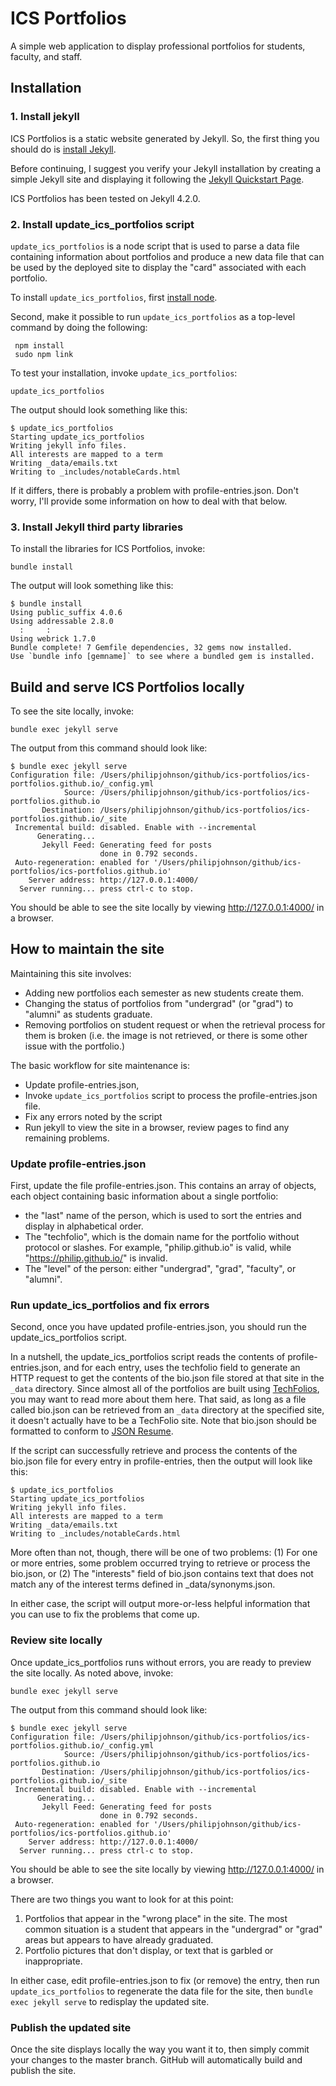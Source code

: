 # ICS Portfolios

A simple web application to display professional portfolios for students, faculty, and staff.

## Installation

### 1. Install jekyll

ICS Portfolios is a static website generated by Jekyll.  So, the first thing you should do is [install Jekyll](https://jekyllrb.com/docs/installation/).

Before continuing, I suggest you verify your Jekyll installation by creating a simple Jekyll site and displaying it following the [Jekyll Quickstart Page](https://jekyllrb.com/docs/).

ICS Portfolios has been tested on Jekyll 4.2.0.

### 2. Install update_ics_portfolios script

`update_ics_portfolios` is a node script that is used to parse a data file containing information about portfolios and produce a new data file that can be used by the deployed site to display the "card" associated with each portfolio.

To install `update_ics_portfolios`, first [install node](https://nodejs.org/en/).

Second, make it possible to run `update_ics_portfolios` as a top-level command by doing the following:

```
 npm install
 sudo npm link
 ```

To test your installation, invoke `update_ics_portfolios`:

```
update_ics_portfolios
```

The output should look something like this:

```
$ update_ics_portfolios
Starting update_ics_portfolios
Writing jekyll info files.
All interests are mapped to a term
Writing _data/emails.txt
Writing to _includes/notableCards.html
```

If it differs, there is probably a problem with profile-entries.json. Don't worry, I'll provide some information on how to deal with that below.

### 3. Install Jekyll third party libraries

To install the libraries for ICS Portfolios, invoke:

```
bundle install
```

The output will look something like this:

```
$ bundle install
Using public_suffix 4.0.6
Using addressable 2.8.0
  :     :
Using webrick 1.7.0
Bundle complete! 7 Gemfile dependencies, 32 gems now installed.
Use `bundle info [gemname]` to see where a bundled gem is installed.
```

## Build and serve ICS Portfolios locally

To see the site locally, invoke:

```
bundle exec jekyll serve
```

The output from this command should look like:

```
$ bundle exec jekyll serve
Configuration file: /Users/philipjohnson/github/ics-portfolios/ics-portfolios.github.io/_config.yml
            Source: /Users/philipjohnson/github/ics-portfolios/ics-portfolios.github.io
       Destination: /Users/philipjohnson/github/ics-portfolios/ics-portfolios.github.io/_site
 Incremental build: disabled. Enable with --incremental
      Generating...
       Jekyll Feed: Generating feed for posts
                    done in 0.792 seconds.
 Auto-regeneration: enabled for '/Users/philipjohnson/github/ics-portfolios/ics-portfolios.github.io'
    Server address: http://127.0.0.1:4000/
  Server running... press ctrl-c to stop.
```

You should be able to see the site locally by viewing http://127.0.0.1:4000/ in a browser.

## How to maintain the site

Maintaining this site involves:

  * Adding new portfolios each semester as new students create them.
  * Changing the status of portfolios from "undergrad" (or "grad") to "alumni" as students graduate.
  * Removing portfolios on student request or when the retrieval process for them is broken (i.e. the image is not retrieved, or there is some other issue with the portfolio.)

The basic workflow for site maintenance is:
   * Update profile-entries.json,
   * Invoke `update_ics_portfolios` script to process the profile-entries.json file.
   * Fix any errors noted by the script
   * Run jekyll to view the site in a browser, review pages to find any remaining problems.

### Update profile-entries.json

First, update the file profile-entries.json.  This contains an array of objects, each object containing basic information about a single portfolio:
  * the "last" name of the person, which is used to sort the entries and display in alphabetical order.
  * The "techfolio", which is the domain name for the portfolio without protocol or slashes. For example, "philip.github.io" is valid, while "https://philip.github.io/" is invalid.
  * The "level" of the person: either "undergrad", "grad", "faculty", or "alumni".

### Run update_ics_portfolios and fix errors

Second, once you have updated profile-entries.json, you should run the update_ics_portfolios script.

In a nutshell, the update_ics_portfolios script reads the contents of profile-entries.json, and for each entry, uses the techfolio field to generate an HTTP request to get the contents of the bio.json file stored at that site in the `_data` directory.  Since almost all of the portfolios are built using [TechFolios](https://techfolios.github.io/), you may want to read more about them here. That said, as long as a file called bio.json can be retrieved from an `_data` directory at the specified site, it doesn't actually have to be a TechFolio site.  Note that bio.json should be formatted to conform to [JSON Resume](https://jsonresume.org/).


If the script can successfully retrieve and process the contents of the bio.json file for every entry in profile-entries, then the output will look like this:

```
$ update_ics_portfolios
Starting update_ics_portfolios
Writing jekyll info files.
All interests are mapped to a term
Writing _data/emails.txt
Writing to _includes/notableCards.html
```

More often than not, though, there will be one of two problems: (1) For one or more entries, some problem occurred trying to retrieve or process the bio.json, or (2) The "interests" field of bio.json contains text that does not match any of the interest terms defined in _data/synonyms.json.

In either case, the script will output more-or-less helpful information that you can use to fix the problems that come up.

### Review site locally

Once update_ics_portfolios runs without errors, you are ready to preview the site locally.  As noted above, invoke:

```
bundle exec jekyll serve
```

The output from this command should look like:

```
$ bundle exec jekyll serve
Configuration file: /Users/philipjohnson/github/ics-portfolios/ics-portfolios.github.io/_config.yml
            Source: /Users/philipjohnson/github/ics-portfolios/ics-portfolios.github.io
       Destination: /Users/philipjohnson/github/ics-portfolios/ics-portfolios.github.io/_site
 Incremental build: disabled. Enable with --incremental
      Generating...
       Jekyll Feed: Generating feed for posts
                    done in 0.792 seconds.
 Auto-regeneration: enabled for '/Users/philipjohnson/github/ics-portfolios/ics-portfolios.github.io'
    Server address: http://127.0.0.1:4000/
  Server running... press ctrl-c to stop.
```

You should be able to see the site locally by viewing http://127.0.0.1:4000/ in a browser.

There are two things you want to look for at this point:

1.  Portfolios that appear in the "wrong place" in the site.  The most common situation is a student that appears in the "undergrad" or "grad" areas but appears to have already graduated.
2. Portfolio pictures that don't display, or text that is garbled or inappropriate.

In either case, edit profile-entries.json to fix (or remove) the entry, then run `update_ics_portfolios` to regenerate the data file for the site, then `bundle exec jekyll serve` to redisplay the updated site.

### Publish the updated site

Once the site displays locally the way you want it to, then simply commit your changes to the master branch. GitHub will automatically build and publish the site.








